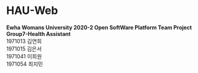 # HAU-Web
<b>Ewha Womans University 2020-2 Open SoftWare Platform Team Project
<br>Group7-Health Assistant</b>
<br>1971013 김연희
<br>1971015 김은서
<br>1971041 이희원
<br>1971054 최지민
